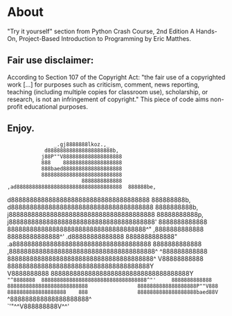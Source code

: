 # About

"Try it yourself" section from Python Crash Course, 2nd Edition A Hands-On, Project-Based Introduction to Programming by Eric Matthes.

## Fair use disclaimer:

According to Section 107 of the Copyright Act: 
"the fair use of a copyrighted work […] for purposes such as criticism, comment, news reporting, teaching (including multiple copies for classroom use), scholarship, or research, is not an infringement of copyright."
This piece of code aims non-profit educational purposes.
 
## Enjoy.
                   _.gj8888888lkoz.,_                   
                d888888888888888888888b,                
               j88P""V8888888888888888888               
               888    8888888888888888888               
               888baed8888888888888888888               
               88888888888888888888888888               
                            8888888888888               
    ,ad8888888888888888888888888888888888  888888be,    
   d8888888888888888888888888888888888888  888888888b,  
  d88888888888888888888888888888888888888  8888888888b, 
 j888888888888888888888888888888888888888  88888888888p,
j888888888888888888888888888888888888888'  8888888888888
8888888888888888888888888888888888888^"   ,8888888888888
88888888888888^'                        .d88888888888888
8888888888888"   .a8888888888888888888888888888888888888
8888888888888  ,888888888888888888888888888888888888888^
^888888888888  888888888888888888888888888888888888888^ 
 V88888888888  88888888888888888888888888888888888888Y  
  V8888888888  8888888888888888888888888888888888888Y   
   `"^8888888  8888888888888888888888888888888888^"'    
               8888888888888                            
               88888888888888888888888888               
               8888888888888888888P""V888               
               8888888888888888888    888               
               8888888888888888888baed88V               
                `^888888888888888888888^                
                  `'"^^V888888888V^^'                   
